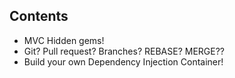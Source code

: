 ## Contents

- MVC Hidden gems!
- Git? Pull request? Branches? REBASE? MERGE??
- Build your own Dependency Injection Container!
